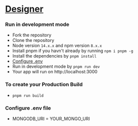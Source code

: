 
#                                       [Designer](https://d3signer.vercel.app/)


### Run in development mode
* Fork the repository
* Clone the repository
* Node version `14.x.x` and npm version `8.x.x`
* Install pnpm if you havn't already by running `npm i pnpm -g`
* Install the dependencies by `pnpm install`
* [Configure .env](https://github.com/GreaZeY/d3signer#Configure-.env-file) 
* Run in development mode by `pnpm run dev`
* Your app will run on http://localhost:3000

### To create your Production Build
*  `pnpm run build`

### Configure .env file 
- MONGODB_URI = YOUR_MONGO_URI









